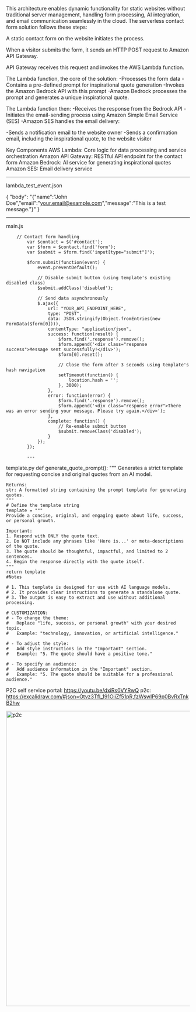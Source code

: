 This architecture enables dynamic functionality for static websites without traditional server management, handling form processing, AI integration, and email communication seamlessly in the cloud. The serverless contact form solution follows these steps:

A static contact form on the website initiates the process.

When a visitor submits the form, it sends an HTTP POST request to Amazon API Gateway.

API Gateway receives this request and invokes the AWS Lambda function.

The Lambda function, the core of the solution:
-Processes the form data
-Contains a pre-defined prompt for inspirational quote generation
-Invokes the Amazon Bedrock API with this prompt
-Amazon Bedrock processes the prompt and generates a unique inspirational quote.

The Lambda function then:
-Receives the response from the Bedrock API
-Initiates the email-sending process using Amazon Simple Email Service (SES)
-Amazon SES handles the email delivery:

-Sends a notification email to the website owner
-Sends a confirmation email, including the inspirational quote, to the website visitor

Key Components
AWS Lambda: Core logic for data processing and service orchestration
Amazon API Gateway: RESTful API endpoint for the contact form
Amazon Bedrock: AI service for generating inspirational quotes
Amazon SES: Email delivery service

---
lambda_test_event.json

{
  "body": "{\"name\":\"John Doe\",\"email\":\"your.email@example.com\",\"message\":\"This is a test message.\"}"
}

---
main.js

		// Contact form handling
            var $contact = $('#contact');
            var $form = $contact.find('form');
            var $submit = $form.find('input[type="submit"]');

            $form.submit(function(event) {
                event.preventDefault();

                // Disable submit button (using template's existing disabled class)
                $submit.addClass('disabled');

                // Send data asynchronously
                $.ajax({
                    url: "YOUR_API_ENDPOINT_HERE",
                    type: "POST",
                    data: JSON.stringify(Object.fromEntries(new FormData($form[0]))),
                    contentType: "application/json",
                    success: function(result) {
                        $form.find('.response').remove();
                        $form.append('<div class="response success">Message sent successfully!</div>');
                        $form[0].reset();

                        // Close the form after 3 seconds using template's hash navigation
                        setTimeout(function() {
                            location.hash = '';
                        }, 3000);
                    },
                    error: function(error) {
                        $form.find('.response').remove();
                        $form.append('<div class="response error">There was an error sending your message. Please try again.</div>');
                    },
                    complete: function() {
                        // Re-enable submit button
                        $submit.removeClass('disabled');
                    }
                });
            });

            ---
template.py
  def generate_quote_prompt():
    """
    Generates a strict template for requesting concise and original quotes from an AI model.

    Returns:
    str: A formatted string containing the prompt template for generating quotes.
    """
    # Define the template string
    template = """
    Provide a concise, original, and engaging quote about life, success, or personal growth.

    Important:
    1. Respond with ONLY the quote text.
    2. Do NOT include any phrases like 'Here is...' or meta-descriptions of the quote.
    3. The quote should be thoughtful, impactful, and limited to 2 sentences.
    4. Begin the response directly with the quote itself.
    """
    return template
    #Notes

    # 1. This template is designed for use with AI language models.
    # 2. It provides clear instructions to generate a standalone quote.
    # 3. The output is easy to extract and use without additional processing.

    # CUSTOMIZATION:
    # - To change the theme: 
    #   Replace "life, success, or personal growth" with your desired topic.
    #   Example: "technology, innovation, or artificial intelligence."

    # - To adjust the style:
    #   Add style instructions in the "Important" section.
    #   Example: "5. The quote should have a positive tone."

    # - To specify an audience:
    #   Add audience information in the "Important" section.
    #   Example: "5. The quote should be suitable for a professional audience."

  P2C self service portal: https://youtu.be/dxiRs0VYRwQ
  p2c: https://excalidraw.com/#json=Otvz3TfI_191OiiZf51pR,fzWswIP69p0BvRxTnkB2hw
  
 <img width="1325" height="807" alt="p2c" src="https://github.com/user-attachments/assets/33099d65-b5af-4c93-9a1b-5c779e1375e4" />

